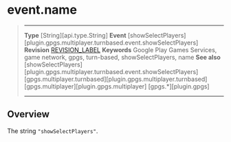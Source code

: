 # event.name

> --------------------- ------------------------------------------------------------------------------------------
> __Type__              [String][api.type.String]
> __Event__             [showSelectPlayers][plugin.gpgs.multiplayer.turnbased.event.showSelectPlayers]
> __Revision__          [REVISION_LABEL](REVISION_URL)
> __Keywords__          Google Play Games Services, game network, gpgs, turn-based, showSelectPlayers, name
> __See also__          [showSelectPlayers][plugin.gpgs.multiplayer.turnbased.event.showSelectPlayers]
>						[gpgs.multiplayer.turnbased][plugin.gpgs.multiplayer.turnbased]
>						[gpgs.multiplayer][plugin.gpgs.multiplayer]
>                       [gpgs.*][plugin.gpgs]
> --------------------- ------------------------------------------------------------------------------------------

## Overview

The string `"showSelectPlayers"`.